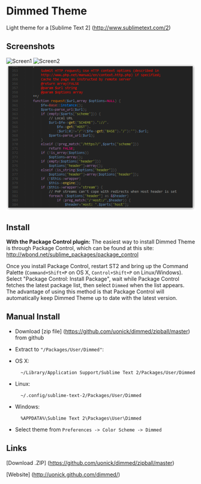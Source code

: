 # Dimmed Theme

Light theme for a [Sublime Text 2] (http://www.sublimetext.com/2)

## Screenshots

![Screen1](http://cloud.github.com/downloads/uonick/dimmed/dimmed_gh1.png)
![Screen2](http://cloud.github.com/downloads/uonick/dimmed/dimmed_gh2.png)
![Monokai](https://github.com/uonick/dimmed/blob/gh-pages/images/monokai.png?raw=true)

## Install

**With the Package Control plugin:** The easiest way to install Dimmed Theme is through Package Control, which can be found at this site: http://wbond.net/sublime_packages/package_control

Once you install Package Control, restart ST2 and bring up the Command Palette (`Command+Shift+P` on OS X, `Control+Shift+P` on Linux/Windows). Select "Package Control: Install Package", wait while Package Control fetches the latest package list, then select `Dimmed`  when the list appears. The advantage of using this method is that Package Control will automatically keep Dimmed Theme up to date with the latest version.


## Manual Install

* Download  [zip file]  (https://github.com/uonick/dimmed/zipball/master) from github
* Extract to  `"/Packages/User/Dimmed"`: 

* OS X:

        ~/Library/Application Support/Sublime Text 2/Packages/User/Dimmed

* Linux:

        ~/.config/sublime-text-2/Packages/User/Dimmed

* Windows:

        %APPDATA%\Sublime Text 2\Packages\User\Dimmed

* Select theme from `Preferences -> Color Scheme -> Dimmed `

## Links

[Download .ZIP] (https://github.com/uonick/dimmed/zipball/master)

[Website] (http://uonick.github.com/dimmed/)

